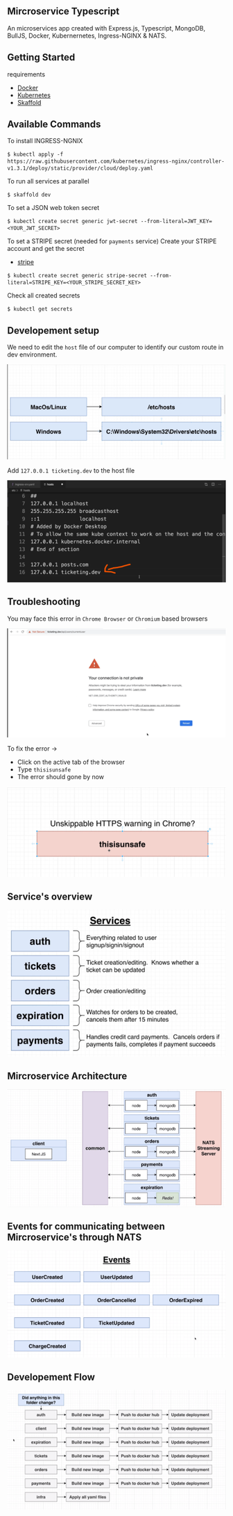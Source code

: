 ## Mircroservice Typescript

An microservices app created with Express.js, Typescript, MongoDB, BullJS, Docker, Kubernernetes, Ingress-NGINX & NATS.

## Getting Started
requirements
* [Docker](https://www.docker.com)
* [Kubernetes](https://kubernetes.io)
* [Skaffold](https://skaffold.dev/docs/install)

## Available Commands
To install INGRESS-NGNIX
```console
$ kubectl apply -f https://raw.githubusercontent.com/kubernetes/ingress-nginx/controller-v1.3.1/deploy/static/provider/cloud/deploy.yaml
```

To run all services at parallel
```console
$ skaffold dev
```

To set a JSON web token secret
```console
$ kubectl create secret generic jwt-secret --from-literal=JWT_KEY=<YOUR_JWT_SECRET>
```

To set a STRIPE secret (needed for `payments` service)
Create your STRIPE account and get the secret
* [stripe](https://stripe.com/docs/keys)
```console
$ kubectl create secret generic stripe-secret --from-literal=STRIPE_KEY=<YOUR_STRIPE_SECRET_KEY>
```

Check all created secrets
```console
$ kubectl get secrets
```

## Developement setup

We need to edit the `host` file of our computer to identify our custom route  in dev environment.

![Find Host file](https://github.com/pranta-barua007/microservices-typescript/blob/master/__readme-images/4-hostfile.png?raw=true)

Add `127.0.0.1 ticketing.dev` to the host file

![Edit Host file](https://github.com/pranta-barua007/microservices-typescript/blob/master/__readme-images/4.1-hostfiledit.png?raw=true)

## Troubleshooting

You may face this error in `Chrome Browser` or `Chromium` based browsers

![Chrome Error](https://github.com/pranta-barua007/microservices-typescript/blob/master/__readme-images/4.2-err.png?raw=true)

To fix the error -> 

- Click on the active tab of the browser
- Type `thisisunsafe`
- The error should gone by now

![Fix Chrome Error](https://github.com/pranta-barua007/microservices-typescript/blob/master/__readme-images/4.3-fix.png?raw=true)

## Service's overview

![Service overview](https://github.com/pranta-barua007/microservices-typescript/blob/master/__readme-images/1-service.png?raw=true)

## Mircroservice Architecture

![Service Architecture](https://github.com/pranta-barua007/microservices-typescript/blob/master/__readme-images/3-design.png?raw=true)

## Events for communicating between Mircroservice's through NATS

![NATS Events](https://github.com/pranta-barua007/microservices-typescript/blob/master/__readme-images/2-events.png?raw=true)

## Developement Flow

![Dev Flow](https://github.com/pranta-barua007/microservices-typescript/blob/master/__readme-images/5-devflow.png?raw=true)